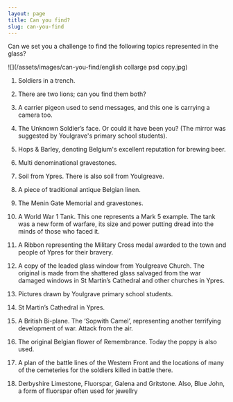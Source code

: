 ```yaml
---
layout: page
title: Can you find?
slug: can-you-find
---
```


Can we set you a challenge to find the following topics represented in the glass?

![](/assets/images/can-you-find/english collarge psd copy.jpg)

1. Soldiers in a trench.

2. There are two lions; can you find them both?

3. A carrier pigeon used to send messages, and this one is carrying a camera too.

4. The Unknown Soldier’s face.  Or could it have been you? (The mirror was suggested by Youlgrave's primary school students).

5. Hops & Barley, denoting Belgium's excellent reputation for brewing beer.

6. Multi denominational gravestones.

7. Soil from Ypres. There is also soil from Youlgreave.

8. A piece of traditional antique Belgian linen.

9. The Menin Gate Memorial and gravestones. 

10. A World War 1 Tank. This one represents a Mark 5 example. The tank was a new form of warfare, its size and power putting dread into the minds of those who faced it.

11. A Ribbon representing the Military Cross medal awarded to the town and people of Ypres for their bravery.

12. A copy of the leaded glass window from Youlgreave Church. The original is made from the shattered glass salvaged from the war damaged windows in St Martin’s Cathedral and other churches in Ypres.

13. Pictures drawn by Youlgrave primary school students.

14. St Martin’s Cathedral in Ypres.

15. A British Bi-plane. The ‘Sopwith Camel’, representing another terrifying development of war.  Attack from the air.

16. The original Belgian flower of Remembrance. Today the poppy is also used.

17. A plan of the battle lines of the Western Front and the locations of many of the cemeteries for the soldiers killed in battle there.

18. Derbyshire Limestone, Fluorspar, Galena and Gritstone.  Also, Blue John, a form of fluorspar often used for jewellry
